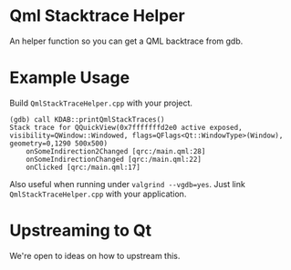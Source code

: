 Qml Stacktrace Helper
=====================

An helper function so you can get a QML backtrace from gdb.


Example Usage
==============

Build `QmlStackTraceHelper.cpp` with your project.

```
(gdb) call KDAB::printQmlStackTraces()
Stack trace for QQuickView(0x7fffffffd2e0 active exposed, visibility=QWindow::Windowed, flags=QFlags<Qt::WindowType>(Window), geometry=0,1290 500x500)
    onSomeIndirection2Changed [qrc:/main.qml:28]
    onSomeIndirectionChanged [qrc:/main.qml:22]
    onClicked [qrc:/main.qml:17]
```
Also useful when running under `valgrind --vgdb=yes`.
Just link `QmlStackTraceHelper.cpp` with your application.


Upstreaming to Qt
=================

We're open to ideas on how to upstream this.
